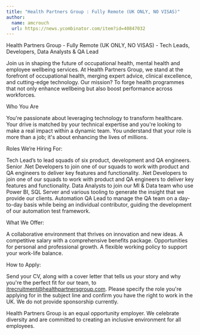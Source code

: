 ```yaml
---
title: "Health Partners Group : Fully Remote (UK ONLY, NO VISAS)"
author:
  name: amcrouch
  url: https://news.ycombinator.com/item?id=40847032
---
```

Health Partners Group - Fully Remote (UK ONLY, NO VISAS) - Tech Leads, Developers, Data Analysts &amp; QA Lead

Join us in shaping the future of occupational health, mental health and employee wellbeing services. At Health Partners Group, we stand at the forefront of occupational health, merging expert advice, clinical excellence, and cutting-edge technology. Our mission? To forge health programmes that not only enhance wellbeing but also boost performance across workforces.

Who You Are

You&#x27;re passionate about leveraging technology to transform healthcare. Your drive is matched by your technical expertise and you&#x27;re looking to make a real impact within a dynamic team. You understand that your role is more than a job; it&#x27;s about enhancing the lives of millions.

Roles We’re Hiring For:

Tech Lead’s to lead squads of six product, development and QA engineers.
Senior .Net Developers to join one of our squads to work with product and QA engineers to deliver key features and functionality.
.Net Developers to join one of our squads to work with product and QA engineers to deliver key features and functionality.
Data Analysts to join our MI &amp; Data team who use Power BI, SQL Server and various tooling to generate the insight that we provide our clients.
Automation QA Lead to manage the QA team on a day-to-day basis while being an individual contributor, guiding the development of our automation test framework.

What We Offer:

A collaborative environment that thrives on innovation and new ideas.
A competitive salary with a comprehensive benefits package.
Opportunities for personal and professional growth.
A flexible working policy to support your work-life balance.

How to Apply:

Send your CV, along with a cover letter that tells us your story and why you&#x27;re the perfect fit for our team, to itrecruitment@healthpartnersgroup.com. Please specify the role you&#x27;re applying for in the subject line and confirm you have the right to work in the UK. We do not provide sponsorship currently.

Health Partners Group is an equal opportunity employer. We celebrate diversity and are committed to creating an inclusive environment for all employees.
